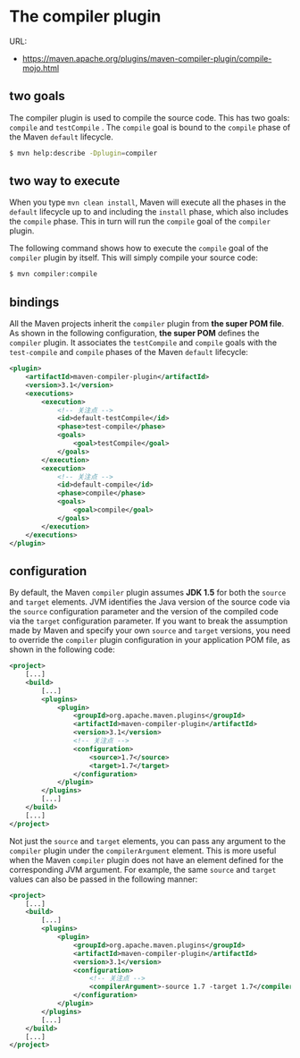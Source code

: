 # The compiler plugin

URL: 
- https://maven.apache.org/plugins/maven-compiler-plugin/compile-mojo.html

## two goals

The compiler plugin is used to compile the source code. This has two goals: `compile` and `testCompile` . The `compile` goal is bound to the `compile` phase of the Maven `default` lifecycle.

```bash
$ mvn help:describe -Dplugin=compiler
```

## two way to execute

When you type `mvn clean install`, Maven will execute all the phases in the `default` lifecycle up to and including the `install` phase, which also includes the `compile` phase. This in turn will run the `compile` goal of the `compiler` plugin.

The following command shows how to execute the `compile` goal of the `compiler` plugin by itself. This will simply compile your source code:

```bash
$ mvn compiler:compile
```

## bindings

All the Maven projects inherit the `compiler` plugin from **the super POM file**. As shown in the following configuration, **the super POM** defines the `compiler` plugin. It associates the `testCompile` and `compile` goals with the `test-compile` and `compile` phases of the Maven `default` lifecycle:

```xml
<plugin>
    <artifactId>maven-compiler-plugin</artifactId>
    <version>3.1</version>
    <executions>
        <execution>
            <!-- 关注点 -->
            <id>default-testCompile</id>
            <phase>test-compile</phase>
            <goals>
                <goal>testCompile</goal>
            </goals>
        </execution>
        <execution>
            <!-- 关注点 -->
            <id>default-compile</id>
            <phase>compile</phase>
            <goals>
                <goal>compile</goal>
            </goals>
        </execution>
    </executions>
</plugin>
```

## configuration

By default, the Maven `compiler` plugin assumes **JDK 1.5** for both the `source` and `target` elements. JVM identifies the Java version of the source code via the `source`
configuration parameter and the version of the compiled code via the `target` configuration parameter. If you want to break the assumption made by Maven and specify your own `source` and `target` versions, you need to override the `compiler` plugin configuration in your application POM file, as shown in the following code:

```xml
<project>
    [...]
    <build>
        [...]
        <plugins>
            <plugin>
                <groupId>org.apache.maven.plugins</groupId>
                <artifactId>maven-compiler-plugin</artifactId>
                <version>3.1</version>
                <!-- 关注点 -->
                <configuration>
                    <source>1.7</source>
                    <target>1.7</target>
                </configuration>
            </plugin>
        </plugins>
        [...]
    </build>
    [...]
</project>
```

Not just the `source` and `target` elements, you can pass any argument to the `compiler` plugin under the `compilerArgument` element. This is more useful when the Maven `compiler` plugin does not have an element defined for the corresponding JVM argument. For example, the same `source` and `target` values can also be passed
in the following manner:

```xml
<project>
    [...]
    <build>
        [...]
        <plugins>
            <plugin>
                <groupId>org.apache.maven.plugins</groupId>
                <artifactId>maven-compiler-plugin</artifactId>
                <version>3.1</version>
                <configuration>
                    <!-- 关注点 -->
                    <compilerArgument>-source 1.7 -target 1.7</compilerArgument>
                </configuration>
            </plugin>
        </plugins>
        [...]
    </build>
    [...]
</project>
```
